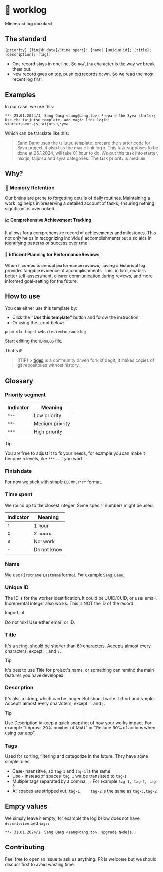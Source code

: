 # 📒 worklog

Minimalist log standard

## The standard

```worklog
[priority] [finish date]/[time spent]: [name] [unique-id]; [title]; [description]; [tags]
```

- One record stays in one line. So `newline` character is the way we break them out.
- New record goes on top, push old records down. So we read the most recent log first.

## Examples

In our case, we use this:

```worklog
**- 25.01.2024/1: Sang Dang <sang@dang.to>; Prepare the Syva starter; Use the taijutsu template, add magic link login; starter,next.js,taijutsu,syva
```

Which can be translate like this:

> Sang Dang uses the taijutsu template, prepare the starter code for Syva project, it also has the magic link login. This task supposes to be done at 25.1.2024, will take 01 hour to do.
> We put this task into starter, nextjs, taijutsu and syva categories. The task priority is medium.

## Why?

### 🧠 Memory Retention

Our brains are prone to forgetting details of daily routines. Maintaining a work log helps in preserving a detailed account of tasks, ensuring nothing significant is overlooked.

#### 📈 Comprehensive Achievement Tracking

It allows for a comprehensive record of achievements and milestones. This not only helps in recognizing individual accomplishments but also aids in identifying patterns of success over time.

#### 🚀 Efficient Planning for Performance Reviews

When it comes to annual performance reviews, having a historical log provides tangible evidence of accomplishments. This, in turn, enables better self-assessment, clearer communication during reviews, and more informed goal-setting for the future.

## How to use

You can either use this template by:

- Click the **"Use this template"** button and follow the instruction
- Or using the script below:

```bash
pnpm dlx tiged websitesieutoc/worklog
```

Start editing the `WORKLOG` file.

That's it!

> [!TIP] > [tiged](https://github.com/tiged/tiged) is a community driven fork of degit, it makes copies of git repositories without history.

## Glossary

### Priority segment

| Indicator | Meaning         |
| --------- | --------------- |
| `*--`     | Low priority    |
| `**-`     | Medium priority |
| `***`     | High priority   |

> [!TIP]
> You are free to adjust it to fit your needs, for example you can make it become 5 levels, like `***--` if you want.

### Finish date

For now we stick with simple `DD.MM.YYYY` format.

### Time spent

We round up to the closest integer. Some special numbers might be used.

| Indicator | Meaning     |
| --------- | ----------- |
| `1`       | 1 hour      |
| `2`       | 2 hours     |
| `0`       | Not work    |
| `-`       | Do not know |

### Name

We use `Firstname Lastname` format. For example `Sang Dang`.

### Unique ID

The ID is for the worker identification. It could be UUID/CUID, or user email. Incremental integer also works. This is NOT the ID of the record.

> [!IMPORTANT]
> Do not mix! Use either email, or ID.

### Title

It's a string, should be shorter than 60 characters. Accepts almost every characters, except: `:` and `;`.

> [!TIP]
> It's best to use Title for project's name, or something can remind the main features you have developed.

### Description

It's also a string, which can be longer. But should write it short and simple. Accepts almost every characters, except: `:` and `;`.

> [!TIP]
> Use Description to keep a quick snapshot of how your works impact.
> For example "Improve 20% number of MAU" or "Reduce 50% of actions when using our app".

### Tags

Used for sorting, filtering and categorize in the future. They have some simple rules:

- Case-insensitive, so `Tag-1` and `tag-1` is the same.
- Use `-` instead of spaces. `tag 1` will be translated to `tag-1`.
- Multiple tags separated by a comma, `,`. For example `tag-1, tag-2, tag-3`
- All spaces are stripped out. `tag-1,    tag-2` is the same as `tag-1,tag-2`

## Empty values

We simply leave it empty, for example the log below does not have `description` and `tags`:

```worklog
**- 31.01.2024/1: Sang Dang <sang@dang.to>; Upgrade Nodejs;;
```

## Contributing

Feel free to open an issue to ask us anything. PR is welcome but we should discuss first to avoid wasting time.
